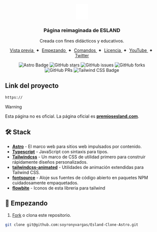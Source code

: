 <div align="center">
<img src="public/logo.png" height="50px"/> 
<h3>
 Página reimaginada de ESLAND
</h3>
<p>Creada con fines didácticos y educativos.</p>
</div>

<div align="center">
    <a href="#" target="_blank">
        Vista previa
    </a>
    <span>&nbsp;✦&nbsp;</span>
    <a href="#-getting-started">
        Empezando
    </a>
    <span>&nbsp;✦&nbsp;</span>
    <a href="#-commands">
        Comandos
    </a>
    <span>&nbsp;✦&nbsp;</span>
    <a href="#-license">
        Licencia
    </a>
    <span>&nbsp;✦&nbsp;</span>
    <a href="https://www.youtube.com/c/soyronyvargas">
        YouTube
    </a>
    <span>&nbsp;✦&nbsp;</span>
    <a href="https://twitter.com/soyronyvargas">
        Twitter
    </a>
</div>

<p></p>

<div align="center">

![Astro Badge](https://img.shields.io/badge/Astro-BC52EE?logo=astro&logoColor=fff&style=flat)
![GitHub stars](https://img.shields.io/github/stars/soyronyvargas/Esland-Clone-Astro)
![GitHub issues](https://img.shields.io/github/issues/soyronyvargas/Esland-Clone-Astro)
![GitHub forks](https://img.shields.io/github/forks/soyronyvargas/Esland-Clone-Astro)
![GitHub PRs](https://img.shields.io/github/issues-pr/soyronyvargas/Esland-Clone-Astro)
![Tailwind CSS Badge](https://img.shields.io/badge/Tailwind%20CSS-06B6D4?logo=tailwindcss&logoColor=fff&style=flat)

</div>

## Link del proyecto

```bash
https://
```

> [!WARNING]
> Esta página no es oficial. La página oficial es [**premiosesland.com**](https://premiosesland.com/).

## 🛠️ Stack

- [**Astro**](https://astro.build/) - El marco web para sitios web impulsados por contenido.
- [**Typescript**](https://www.typescriptlang.org/) - JavaScript con sintaxis para tipos.
- [**Tailwindcss**](https://tailwindcss.com/) - Un marco de CSS de utilidad primero para construir rápidamente diseños personalizados.
- [**tailwindcss-animated**](https://github.com/new-data-services/tailwindcss-animated) - Utilidades de animación extendidas para Tailwind CSS.
- [**fontsource**](https://fontsource.org/) - Aloje sus fuentes de código abierto en paquetes NPM cuidadosamente empaquetados.
- [**flowbite**](https://flowbite.com/) - Iconos de esta libreria para tailwind

## 🚀 Empezando

1. [Fork](https://github.com/soyronyvargas/Esland-Clone-Astro/fork) o clona este repositorio.

```bash
git clone git@github.com:soyronyvargas/Esland-Clone-Astro.git
